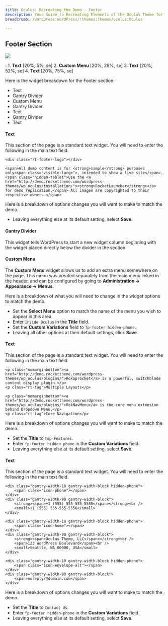 ```yaml
---
title: Oculus: Recreating the Demo - Footer
description: Your Guide to Recreating Elements of the Oculus Theme for WordPress
breadcrumb: /wordpress:WordPress/!themes:Themes/oculus:Oculus

---
```


Footer Section
-----

![][demo]

:   1. **Text** [20%, 5%, se]
    2. **Custom Menu** [20%, 28%, se]
    3. **Text** [20%, 52%, se]
    4. **Text** [20%, 75%, se]

Here is the widget breakdown for the Footer section:

* Text
* Gantry Divider
* Custom Menu
* Gantry Divider
* Text
* Gantry Divider
* Text

#### Text

This section of the page is a standard text widget. You will need to enter the following in the main text field.

~~~
<div class="rt-footer-logo"></div>

<span>All demo content is for <strong>sample</strong> purposes only<span class="visible-large">, intended to show a live site</span>. <span class="hidden-tablet">Use the <a href="http://demo.rockettheme.com/wordpress-themes/wp_oculus/installation/"><strong>RocketLauncher</strong></a> for demo replication.</span> All images are copyrighted to their respective owners.</span>
~~~

Here is a breakdown of options changes you will want to make to match the demo.

* Leaving everything else at its default setting, select **Save**.

#### Gantry Divider

This widget tells WordPress to start a new widget column beginning with the widget placed directly below the divider in the section.

#### Custom Menu

The **Custom Menu** widget allows us to add an extra menu somewhere on the page. This menu was created separately from the main menu linked in the header, and can be configured by going to **Administration -> Appearance -> Menus**.

Here is a breakdown of what you will need to change in the widget options to match the demo.

* Set the **Select Menu** option to match the name of the menu you wish to appear in this area.
* Enter `Inside Oculus` in the **Title** field.
* Set the **Custom Variations** field to `fp-footer hidden-phone`.
* Leaving all other options at their default settings, click **Save**. 

#### Text

This section of the page is a standard text widget. You will need to enter the following in the main text field.

~~~
<p class="nomarginbottom"><a href="http://demo.rockettheme.com/wordpress-themes/wp_oculus/plugins/">RokSprocket</a> is a powerful, switchblade content display plugin.</p>
<p class="rt-tag">Multiple Layouts</p>

<p class="nomarginbottom"><a href="http://demo.rockettheme.com/wordpress-themes/wp_oculus/plugins/">RokNavMenu</a> is the core menu extension behind Dropdown Menu.</p>
<p class="rt-tag">Core Navigation</p>
~~~

Here is a breakdown of options changes you will want to make to match the demo.

* Set the **Title** to `Top Features`.
* Enter `fp-footer hidden-phone` in the **Custom Variations** field.
* Leaving everything else at its default setting, select **Save**.

#### Text

This section of the page is a standard text widget. You will need to enter the following in the main text field.

~~~
<div class="gantry-width-10 gantry-width-block hidden-phone">
    <span class="icon-phone"></span>
</div>
<div class="gantry-width-90 gantry-width-block">
    <strong><span>+1 (555) 555-555-5555</span></strong><br />
    <small>+1 (555) 555-555-5556</small>
</div>

<div class="gantry-width-10 gantry-width-block hidden-phone">
    <span class="icon-home"></span>
</div>
<div class="gantry-width-90 gantry-width-block">
    <strong><span>Oculus Theme, LLC</span></strong><br />
    <span>123 WordPress Boulevard</span><br />
    <small>Seattle, WA 00000, USA</small> 
</div>

<div class="gantry-width-10 gantry-width-block hidden-phone">
    <span class="icon-envelope-alt"></span>
</div>
<div class="gantry-width-90 gantry-width-block">
    <span>noreply/@domain.com</span>
</div>
~~~

Here is a breakdown of options changes you will want to make to match the demo.

* Set the **Title** to `Contact Us`.
* Enter `fp-footer hidden-phone` in the **Custom Variations** field.
* Leaving everything else at its default setting, select **Save**.

[demo]: assets/demo_10.jpeg
